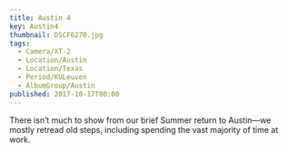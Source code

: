 ```yaml
---
title: Austin 4
key: Austin4
thumbnail: DSCF6270.jpg
tags:
  - Camera/XT-2
  - Location/Austin
  - Location/Texas
  - Period/KULeuven
  - AlbumGroup/Austin
published: 2017-10-17T00:00
---
```

There isn’t much to show from our brief Summer return to Austin—we mostly retread old steps, including spending the vast majority of time at work.
